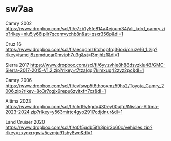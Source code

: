 # sw7aa
Camry 2002
https://www.dropbox.com/scl/fi/e7zb1y5fe814a4ejoum34/ali_kdrd_camry.zip?rlkey=nlu5jy66ipllr7qcqmvychb8n&st=qsxr356p&dl=1

Cruz 16
https://www.dropbox.com/scl/fi/aecgomz6tchopfrq36oxi/cruze16_1.zip?rlkey=ismcij8zpmduoar0mviph7u3g&st=l3mjhlz1&dl=1

Sierra 2017
https://www.dropbox.com/scl/fi/6yvzvhie8h88dsvzklu48/GMC-Sierra-2017-2015-V1.2.zip?rlkey=t7tzalgql7klmxugrl2zvz2pc&dl=1

Camry 2006 
https://www.dropbox.com/scl/fi/cvfswp5t6thooxmz59hs2/Toyota_Camry_2006.zip?rlkey=8o3r7ogjx9repu6zyitxfn7cz&dl=1

Altima 2023
https://www.dropbox.com/scl/fi/c5rl9y5gdq430ey00ujfp/Nissan-Altima-2023-2024.zip?rlkey=y563mirtc4gyo291l7cdjdnur&dl=1

Land Cruiser 2020
https://www.dropbox.com/scl/fi/q0f5gdb5ifh3jpir3o60c/vehicles.zip?rlkey=zxyqxrrgwiv5czmju91shy8wq&dl=1
